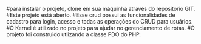 #para instalar o projeto, clone em sua máquinha através do repositorio GIT. #Este projeto está aberto. #Esse crud possui as funcionalidades de cadastro para login, acesso e todas as operações do CRUD para usuários. #O Kernel é utilizado no projeto para ajudar no gerenciamento de rotas. #O projeto foi construido utiizando a classe PDO do PHP.
